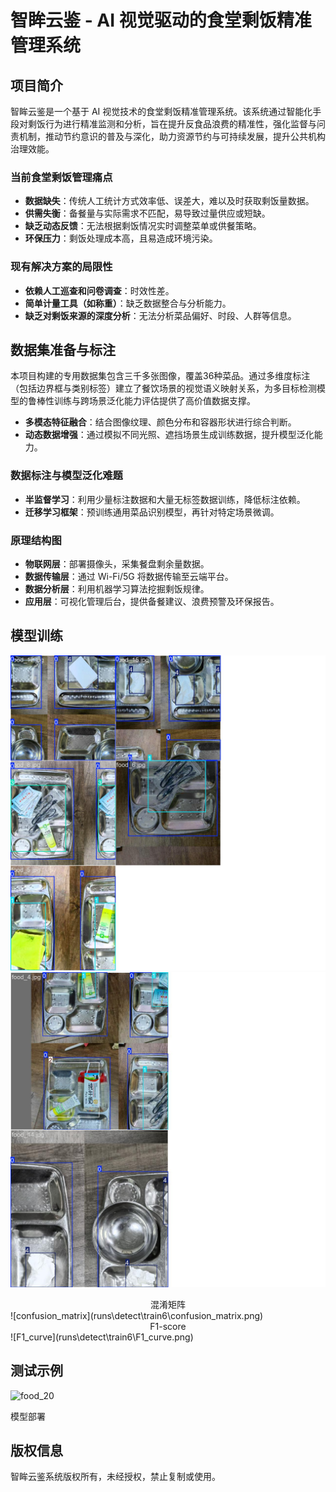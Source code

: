 # 智眸云鉴 - AI 视觉驱动的食堂剩饭精准管理系统

## 项目简介

智眸云鉴是一个基于 AI 视觉技术的食堂剩饭精准管理系统。该系统通过智能化手段对剩饭行为进行精准监测和分析，旨在提升反食品浪费的精准性，强化监督与问责机制，推动节约意识的普及与深化，助力资源节约与可持续发展，提升公共机构治理效能。

### 当前食堂剩饭管理痛点

- **数据缺失**：传统人工统计方式效率低、误差大，难以及时获取剩饭量数据。
- **供需失衡**：备餐量与实际需求不匹配，易导致过量供应或短缺。
- **缺乏动态反馈**：无法根据剩饭情况实时调整菜单或供餐策略。
- **环保压力**：剩饭处理成本高，且易造成环境污染。

### 现有解决方案的局限性

- **依赖人工巡查和问卷调查**：时效性差。
- **简单计量工具（如称重）**：缺乏数据整合与分析能力。
- **缺乏对剩饭来源的深度分析**：无法分析菜品偏好、时段、人群等信息。

## 数据集准备与标注

本项目构建的专用数据集包含三千多张图像，覆盖36种菜品。通过多维度标注（包括边界框与类别标签）建立了餐饮场景的视觉语义映射关系，为多目标检测模型的鲁棒性训练与跨场景泛化能力评估提供了高价值数据支撑。

- **多模态特征融合**：结合图像纹理、颜色分布和容器形状进行综合判断。
- **动态数据增强**：通过模拟不同光照、遮挡场景生成训练数据，提升模型泛化能力。

### 数据标注与模型泛化难题

- **半监督学习**：利用少量标注数据和大量无标签数据训练，降低标注依赖。
- **迁移学习框架**：预训练通用菜品识别模型，再针对特定场景微调。

### 原理结构图

- **物联网层**：部署摄像头，采集餐盘剩余量数据。
- **数据传输层**：通过 Wi-Fi/5G 将数据传输至云端平台。
- **数据分析层**：利用机器学习算法挖掘剩饭规律。
- **应用层**：可视化管理后台，提供备餐建议、浪费预警及环保报告。

## 模型训练

![train_batch0](runs\detect\train5\train_batch0.jpg)
![img](runs/detect/train5/train_batch2.jpg)
<center>混淆矩阵</center>
![confusion_matrix](runs\detect\train6\confusion_matrix.png)
<center>F1-score</center>
![F1_curve](runs\detect\train6\F1_curve.png)

## 测试示例

![food_20](D:\demo\python\foodWaste\runs\detect\predict5\food_20.jpg)

模型部署



## 版权信息

智眸云鉴系统版权所有，未经授权，禁止复制或使用。
